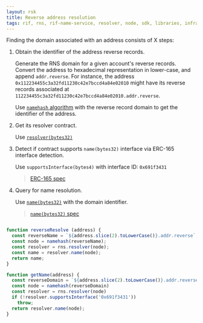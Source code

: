 ```yaml
---
layout: rsk
title: Reverse address resolution
tags: rif, rns, rif-name-service, resolver, node, sdk, libraries, infrastructure, protocols, mvp, design, rbtc, defi, decentralized, quick-start, guides, tutorial, networks, dapps, tools, rootstock, rsk, ethereum, smart-contracts, install, get-started, how-to, mainnet, testnet, contracts, wallets, web3, crypto
---
```


Finding the domain associated with an address consists of X steps:

1. Obtain the identifier of the address reverse records.

    Generate the RNS domain for a given account's reverse records. Convert the address to hexadecimal representation in lower-case, and append `addr.reverse`. For instance, the address `0x112234455c3a32fd11230c42e7bccd4a84e02010` might have its reverse records associated at `112234455c3a32fd11230c42e7bccd4a84e02010.addr.reverse`.

    Use [`namehash` algorithm](https://eips.ethereum.org/EIPS/eip-137#namehash-algorithm) with the reverse record domain to get the identifier of the address.

2. Get its resolver contract.

    Use [`resolver(bytes32)`](https://github.com/rnsdomains/rns-registry/blob/master/contracts/RNS.sol#L34)

3. Detect if contract supports `name(bytes32)` interface via ERC-165 interface detection.

    Use `supportsInterface(bytes4)` with interface ID: `0x691f3431`

    > [ERC-165 spec](https://eips.ethereum.org/EIPS/eip-165)

4. Query for name resolution.

    Use [`name(bytes32)`](https://github.com/rnsdomains/rns-reverse/blob/master/contracts/NameResolver.sol#L37) with the domain identifier.

    > [`name(bytes32)` spec](https://eips.ethereum.org/EIPS/eip-181#resolver-interface)

```js

function reverseResolve (address) {
  const reverseName = `${address.slice(2).toLowerCase()}.addr.reverse`;
  const node = namehash(reverseName);
  const resolver = rns.resolver(node);
  const name = resolver.name(node);
  return name;
}

function getName(address) {
  const reverseDomain = `${address.slice(2).toLowerCase()}.addr.reverse`;
  const node = namehash(reverseDomain)
  const resolver = rns.resolver(node)
  if (!resolver.supportsInterface('0x691f3431'))
    throw;
  return resolver.name(node);
}
```
